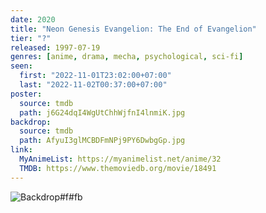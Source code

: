 ```yaml
---
date: 2020
title: "Neon Genesis Evangelion: The End of Evangelion"
tier: "?"
released: 1997-07-19
genres: [anime, drama, mecha, psychological, sci-fi]
seen:
  first: "2022-11-01T23:02:00+07:00"
  last: "2022-11-02T00:37:00+07:00"
poster:
  source: tmdb
  path: j6G24dqI4WgUtChhWjfnI4lnmiK.jpg
backdrop:
  source: tmdb
  path: AfyuI3glMCBDFmNPj9PY6DwbgGp.jpg
link:
  MyAnimeList: https://myanimelist.net/anime/32
  TMDB: https://www.themoviedb.org/movie/18491
---
```


![Backdrop#f#fb](https://image.tmdb.org/t/p/w1280/nwSyFnZORd5ptu0RClAMgsF5dkE.jpg "Source: TMDB")
